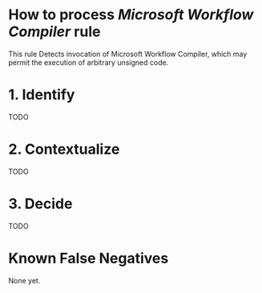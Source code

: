 # How to process *Microsoft Workflow Compiler* rule
This rule Detects invocation of Microsoft Workflow Compiler, which may permit the execution of arbitrary unsigned code.

# 1. Identify
TODO

# 2. Contextualize
TODO

# 3. Decide
TODO

# Known False Negatives
None yet.
